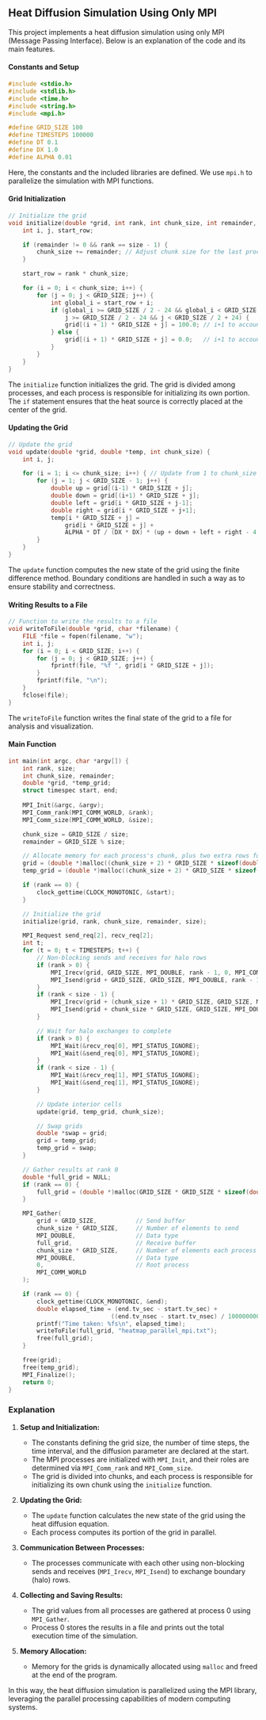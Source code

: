 ## Heat Diffusion Simulation Using Only MPI

This project implements a heat diffusion simulation using only MPI (Message Passing Interface). Below is an explanation of the code and its main features.

#### Constants and Setup

```c
#include <stdio.h>
#include <stdlib.h>
#include <time.h>
#include <string.h>
#include <mpi.h>

#define GRID_SIZE 100
#define TIMESTEPS 100000
#define DT 0.1
#define DX 1.0
#define ALPHA 0.01
```

Here, the constants and the included libraries are defined. We use `mpi.h` to parallelize the simulation with MPI functions.

#### Grid Initialization

```c
// Initialize the grid
void initialize(double *grid, int rank, int chunk_size, int remainder, int size) {
    int i, j, start_row;

    if (remainder != 0 && rank == size - 1) {
        chunk_size += remainder; // Adjust chunk size for the last process
    }

    start_row = rank * chunk_size;

    for (i = 0; i < chunk_size; i++) {
        for (j = 0; j < GRID_SIZE; j++) {
            int global_i = start_row + i;
            if (global_i >= GRID_SIZE / 2 - 24 && global_i < GRID_SIZE / 2 + 24 &&
                j >= GRID_SIZE / 2 - 24 && j < GRID_SIZE / 2 + 24) {
                grid[(i + 1) * GRID_SIZE + j] = 100.0; // i+1 to account for the extra row at the beginning
            } else {
                grid[(i + 1) * GRID_SIZE + j] = 0.0;   // i+1 to account for the extra row at the beginning
            }
        }
    }
}
```

The `initialize` function initializes the grid. The grid is divided among processes, and each process is responsible for initializing its own portion. The `if` statement ensures that the heat source is correctly placed at the center of the grid.

#### Updating the Grid

```c
// Update the grid
void update(double *grid, double *temp, int chunk_size) {
    int i, j;

    for (i = 1; i <= chunk_size; i++) { // Update from 1 to chunk_size to avoid halo rows
        for (j = 1; j < GRID_SIZE - 1; j++) {
            double up = grid[(i-1) * GRID_SIZE + j];
            double down = grid[(i+1) * GRID_SIZE + j];
            double left = grid[i * GRID_SIZE + j-1];
            double right = grid[i * GRID_SIZE + j+1];
            temp[i * GRID_SIZE + j] =
                grid[i * GRID_SIZE + j] +
                ALPHA * DT / (DX * DX) * (up + down + left + right - 4 * grid[i * GRID_SIZE + j]);
        }
    }
}
```

The `update` function computes the new state of the grid using the finite difference method. Boundary conditions are handled in such a way as to ensure stability and correctness.

#### Writing Results to a File

```c
// Function to write the results to a file
void writeToFile(double *grid, char *filename) {
    FILE *file = fopen(filename, "w");
    int i, j;
    for (i = 0; i < GRID_SIZE; i++) {
        for (j = 0; j < GRID_SIZE; j++) {
            fprintf(file, "%f ", grid[i * GRID_SIZE + j]);
        }
        fprintf(file, "\n");
    }
    fclose(file);
}
```

The `writeToFile` function writes the final state of the grid to a file for analysis and visualization.

#### Main Function

```c
int main(int argc, char *argv[]) {
    int rank, size;
    int chunk_size, remainder;
    double *grid, *temp_grid;
    struct timespec start, end;
    
    MPI_Init(&argc, &argv);
    MPI_Comm_rank(MPI_COMM_WORLD, &rank);
    MPI_Comm_size(MPI_COMM_WORLD, &size);

    chunk_size = GRID_SIZE / size;
    remainder = GRID_SIZE % size;

    // Allocate memory for each process's chunk, plus two extra rows for halo exchange
    grid = (double *)malloc((chunk_size + 2) * GRID_SIZE * sizeof(double));
    temp_grid = (double *)malloc((chunk_size + 2) * GRID_SIZE * sizeof(double));

    if (rank == 0) {
        clock_gettime(CLOCK_MONOTONIC, &start);
    }

    // Initialize the grid
    initialize(grid, rank, chunk_size, remainder, size);

    MPI_Request send_req[2], recv_req[2];
    int t;
    for (t = 0; t < TIMESTEPS; t++) {
        // Non-blocking sends and receives for halo rows
        if (rank > 0) {
            MPI_Irecv(grid, GRID_SIZE, MPI_DOUBLE, rank - 1, 0, MPI_COMM_WORLD, &recv_req[0]);
            MPI_Isend(grid + GRID_SIZE, GRID_SIZE, MPI_DOUBLE, rank - 1, 0, MPI_COMM_WORLD, &send_req[0]);
        }
        if (rank < size - 1) {
            MPI_Irecv(grid + (chunk_size + 1) * GRID_SIZE, GRID_SIZE, MPI_DOUBLE, rank + 1, 0, MPI_COMM_WORLD, &recv_req[1]);
            MPI_Isend(grid + chunk_size * GRID_SIZE, GRID_SIZE, MPI_DOUBLE, rank + 1, 0, MPI_COMM_WORLD, &send_req[1]);
        }

        // Wait for halo exchanges to complete
        if (rank > 0) {
            MPI_Wait(&recv_req[0], MPI_STATUS_IGNORE);
            MPI_Wait(&send_req[0], MPI_STATUS_IGNORE);
        }
        if (rank < size - 1) {
            MPI_Wait(&recv_req[1], MPI_STATUS_IGNORE);
            MPI_Wait(&send_req[1], MPI_STATUS_IGNORE);
        }

        // Update interior cells
        update(grid, temp_grid, chunk_size);

        // Swap grids
        double *swap = grid;
        grid = temp_grid;
        temp_grid = swap;
    }

    // Gather results at rank 0
    double *full_grid = NULL;
    if (rank == 0) {
        full_grid = (double *)malloc(GRID_SIZE * GRID_SIZE * sizeof(double));
    }

    MPI_Gather(
        grid + GRID_SIZE,           // Send buffer
        chunk_size * GRID_SIZE,     // Number of elements to send
        MPI_DOUBLE,                 // Data type
        full_grid,                  // Receive buffer
        chunk_size * GRID_SIZE,     // Number of elements each process sends
        MPI_DOUBLE,                 // Data type
        0,                          // Root process
        MPI_COMM_WORLD
    );

    if (rank == 0) {
        clock_gettime(CLOCK_MONOTONIC, &end);
        double elapsed_time = (end.tv_sec - start.tv_sec) +
                             ((end.tv_nsec - start.tv_nsec) / 1000000000.0);
        printf("Time taken: %fs\n", elapsed_time);
        writeToFile(full_grid, "heatmap_parallel_mpi.txt");
        free(full_grid);
    }

    free(grid);
    free(temp_grid);
    MPI_Finalize();
    return 0;
}
```

### Explanation

1. **Setup and Initialization:**
   - The constants defining the grid size, the number of time steps, the time interval, and the diffusion parameter are declared at the start.
   - The MPI processes are initialized with `MPI_Init`, and their roles are determined via `MPI_Comm_rank` and `MPI_Comm_size`.
   - The grid is divided into chunks, and each process is responsible for initializing its own chunk using the `initialize` function.

2. **Updating the Grid:**
   - The `update` function calculates the new state of the grid using the heat diffusion equation.
   - Each process computes its portion of the grid in parallel.

3. **Communication Between Processes:**
   - The processes communicate with each other using non-blocking sends and receives (`MPI_Irecv`, `MPI_Isend`) to exchange boundary (halo) rows.

4. **Collecting and Saving Results:**
   - The grid values from all processes are gathered at process 0 using `MPI_Gather`.
   - Process 0 stores the results in a file and prints out the total execution time of the simulation.

5. **Memory Allocation:**
   - Memory for the grids is dynamically allocated using `malloc` and freed at the end of the program.

In this way, the heat diffusion simulation is parallelized using the MPI library, leveraging the parallel processing capabilities of modern computing systems.
